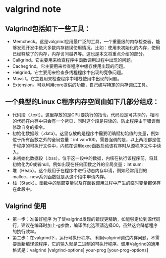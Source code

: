 # valgrind note

## Valgrind包括如下一些工具：

- Memcheck。这是valgrind应用最广泛的工具，一个重量级的内存检查器，能够发现开发中绝大多数内存错误使用情况，比如：使用未初始化的内存，使用已经释放了的内存，内存访问越界等。这也是本文将重点介绍的部分。
- Callgrind。它主要用来检查程序中函数调用过程中出现的问题。
- Cachegrind。它主要用来检查程序中缓存使用出现的问题。
- Helgrind。它主要用来检查多线程程序中出现的竞争问题。
- Massif。它主要用来检查程序中堆栈使用中出现的问题。
- Extension。可以利用core提供的功能，自己编写特定的内存调试工具。

## 一个典型的Linux C程序内存空间由如下几部分组成：

- 代码段（.text）。这里存放的是CPU要执行的指令。代码段是可共享的，相同的代码在内存中只会有一个拷贝，同时这个段是只读的，防止程序由于错误而修改自身的指令。
- 初始化数据段（.data）。这里存放的是程序中需要明确赋初始值的变量，例如位于所有函数之外的全局变量：int val=100。需要强调的是，以上两段都是位于程序的可执行文件中，内核在调用exec函数启动该程序时从源程序文件中读入。
- 未初始化数据段（.bss）。位于这一段中的数据，内核在执行该程序前，将其初始化为0或者null。例如出现在任何函数之外的全局变量：int sum;
- 堆（Heap）。这个段用于在程序中进行动态内存申请，例如经常用到的malloc，new系列函数就是从这个段中申请内存。
- 栈（Stack）。函数中的局部变量以及在函数调用过程中产生的临时变量都保存在此段中。

## Valgrind 使用

- 第一步：准备好程序
    为了使valgrind发现的错误更精确，如能够定位到源代码行，建议在编译时加上-g参数，编译优化选项请选择O0，虽然这会降低程序的执行效率。
- 第二步：在valgrind下，运行可执行程序。
    利用valgrind调试内存问题，不需要重新编译源程序，它的输入就是二进制的可执行程序。调用Valgrind的通用格式是：valgrind [valgrind-options] your-prog [your-prog-options]
